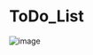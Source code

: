# ToDo_List
![image](https://github.com/user-attachments/assets/a8a7ca5c-87ac-4749-9347-2a0f9afd7962)

